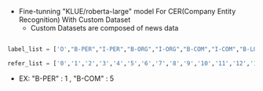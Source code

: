 * Fine-tunning "KLUE/roberta-large" model For CER(Company Entity Recognition) With Custom Dataset
  * Custom Datasets are composed of news data

```python

label_list = ['O',"B-PER","I-PER","B-ORG","I-ORG","B-COM","I-COM","B-LOC","I-LOC","B-DAT","I-DAT","B-TIM","I-TIM","B-QNT","I-QNT"]

refer_list = ['0','1','2','3','4','5','6','7','8','9','10','11','12','13','14']


```
- EX: "B-PER" : 1 , "B-COM" : 5